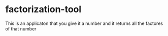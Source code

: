 # factorization-tool
This is an applicaton that you give it a number and it returns all the factores of that number 
